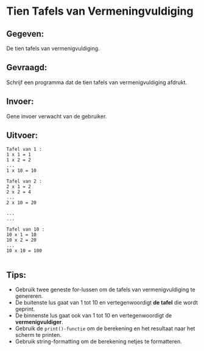# Tien Tafels van Vermeningvuldiging

## Gegeven: 
De tien tafels van vermenigvuldiging.

## Gevraagd: 
Schrijf een programma dat de tien tafels van vermenigvuldiging afdrukt.

## Invoer: 
Gene invoer verwacht van de gebruiker. 

## Uitvoer: 
```
Tafel van 1 :
1 x 1 = 1
1 x 2 = 2
...
1 x 10 = 10

Tafel van 2 :
2 x 1 = 2
2 x 2 = 4
...
2 x 10 = 20

...
...

Tafel van 10 :
10 x 1 = 10
10 x 2 = 20
...
10 x 10 = 100


```


## Tips: 
* Gebruik twee geneste for-lussen om de tafels van vermenigvuldiging te genereren. 
* De buitenste lus gaat van 1 tot 10 en vertegenwoordigt **de tafel** die wordt geprint. 
* De binnenste lus gaat ook van 1 tot 10 en vertegenwoordigt de **vermenigvuldiger**.
* Gebruik de `print()-functie` om de berekening en het resultaat naar het scherm te printen. 
* Gebruik string-formatting om de berekening netjes te formatteren.